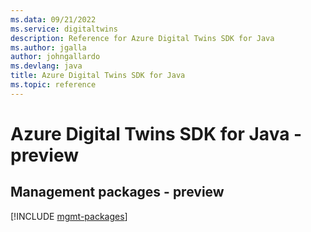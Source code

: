 ```yaml
---
ms.data: 09/21/2022
ms.service: digitaltwins
description: Reference for Azure Digital Twins SDK for Java
ms.author: jgalla
author: johngallardo
ms.devlang: java
title: Azure Digital Twins SDK for Java
ms.topic: reference
---
```

# Azure Digital Twins SDK for Java - preview

## Management packages - preview
[!INCLUDE [mgmt-packages](digital-twins-mgmt-index.md)]